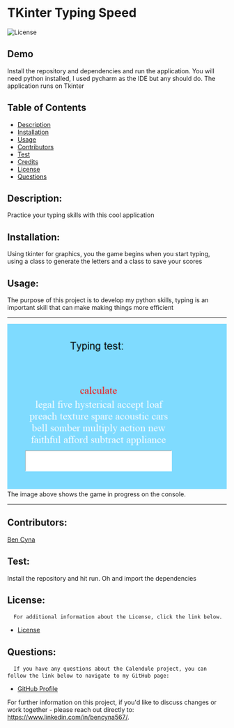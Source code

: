 # TKinter Typing Speed 

![License](https://img.shields.io/badge/License-MIT-blue.svg "License Badge")

## Demo
Install the repository and dependencies and run the application. You will need python installed, I used pycharm as the IDE but any should do. The application runs on Tkinter

## Table of Contents

- [Description](#description)
- [Installation](#installation)
- [Usage](#usage)
- [Contributors](#contributors)
- [Test](#test)
- [Credits](#credits)
- [License](#license)
- [Questions](#questions)

## Description:
Practice your typing skills with this cool application


## Installation:
Using tkinter for graphics, you the game begins when you start typing, using a class to generate the letters and a class to save your scores

## Usage:
The purpose of this project is to develop my python skills, typing is an important skill that can make making things more efficient

***
![image of application running in console](./assets/Screenshot1.png)  
The image above shows the game in progress on the console.

***



## Contributors:

[Ben Cyna](https://github.com/bencyna/)

## Test:
Install the repository and hit run. Oh and import the dependencies 



## License:

      For additional information about the License, click the link below.

- [License](https://opensource.org/licenses/MIT)

## Questions:

      If you have any questions about the Calendule project, you can follow the link below to navigate to my GitHub page:

- [GitHub Profile](https://github.com/bencyna)

For further information on this project, if you'd like to discuss changes or work together - please reach out directly to: https://www.linkedin.com/in/bencyna567/.